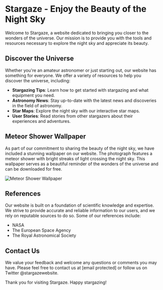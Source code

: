 <!--font:Roboto-->

# Stargaze - Enjoy the Beauty of the Night Sky

Welcome to Stargaze, a website dedicated to bringing you closer to the wonders of the universe. Our mission is to provide you with the tools and resources necessary to explore the night sky and appreciate its beauty.

## Discover the Universe

Whether you're an amateur astronomer or just starting out, our website has something for everyone. We offer a variety of resources to help you discover the universe, including:

- **Stargazing Tips**: Learn how to get started with stargazing and what equipment you need.
- **Astronomy News**: Stay up-to-date with the latest news and discoveries in the field of astronomy.
- **Star Maps**: Explore the night sky with our interactive star maps.
- **User Stories**: Read stories from other stargazers about their experiences and adventures.

## Meteor Shower Wallpaper

As part of our commitment to sharing the beauty of the night sky, we have included a stunning wallpaper on our website. The photograph features a meteor shower with bright streaks of light crossing the night sky. This wallpaper serves as a beautiful reminder of the wonders of the universe and can be downloaded for free.

![Meteor Shower Wallpaper](#)

## References

Our website is built on a foundation of scientific knowledge and expertise. We strive to provide accurate and reliable information to our users, and we rely on reputable sources to do so. Some of our references include:

- NASA
- The European Space Agency
- The Royal Astronomical Society

## Contact Us

We value your feedback and welcome any questions or comments you may have. Please feel free to contact us at [email protected] or follow us on Twitter @stargazewebsite.

Thank you for visiting Stargaze. Happy stargazing!

<!--

Write me content for website with wallpaper which alt text is:

"A photograph of a meteor shower, with bright streaks of light crossing the night sky."

The name/title of the page should not be 1:1 copy of the alt text but rather a real content of the website which is using this wallpaper.

- Use markdown format 
- Start with heading
- Heading should be short and concise
- The content should look like a real website 
- The website should not be about the wallpaper, wallpaper is just a related background
- Heading should be contain work "wallpaper" or "background"
- Include real sections like references, contact, user stories, etc. use things relevant to the page purpose.
- Feel free to use structure like headings, bullets, numbering, blockquotes, paragraphs, horizontal lines, etc.
- You can use formatting like bold or _italic_
- You can include UTF-8 emojis
- Links should be only #hash anchors (and you can refer to the document itself)
- Do not include images


---


# Stargaze - Enjoy the Beauty of the Night Sky

Welcome to Stargaze, a website dedicated to bringing you closer to the wonders of the universe. Our mission is to provide you with the tools and resources necessary to explore the night sky and appreciate its beauty.

## Discover the Universe

Whether you're an amateur astronomer or just starting out, our website has something for everyone. We offer a variety of resources to help you discover the universe, including:

- **Stargazing Tips**: Learn how to get started with stargazing and what equipment you need.
- **Astronomy News**: Stay up-to-date with the latest news and discoveries in the field of astronomy.
- **Star Maps**: Explore the night sky with our interactive star maps.
- **User Stories**: Read stories from other stargazers about their experiences and adventures.

## Meteor Shower Wallpaper

As part of our commitment to sharing the beauty of the night sky, we have included a stunning wallpaper on our website. The photograph features a meteor shower with bright streaks of light crossing the night sky. This wallpaper serves as a beautiful reminder of the wonders of the universe and can be downloaded for free.

![Meteor Shower Wallpaper](#)

## References

Our website is built on a foundation of scientific knowledge and expertise. We strive to provide accurate and reliable information to our users, and we rely on reputable sources to do so. Some of our references include:

- NASA
- The European Space Agency
- The Royal Astronomical Society

## Contact Us

We value your feedback and welcome any questions or comments you may have. Please feel free to contact us at [email protected] or follow us on Twitter @stargazewebsite.

Thank you for visiting Stargaze. Happy stargazing!

-->
